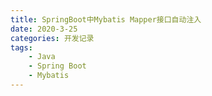 ```yaml
---
title: SpringBoot中Mybatis Mapper接口自动注入
date: 2020-3-25
categories: 开发记录
tags:
    - Java
    - Spring Boot
    - Mybatis
---
```



